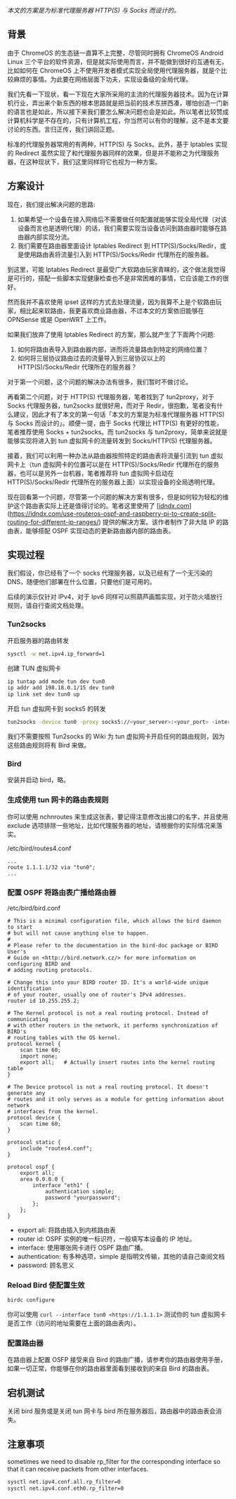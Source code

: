 *本文的方案是为标准代理服务器 HTTP(S) 与 Socks 而设计的。*

## 背景

由于 ChromeOS 的生态链一直算不上完整，尽管同时拥有 ChromeOS Android Linux 三个平台的软件资源，但是就实际使用而言，并不能做到很好的互通有无，比如如何在 ChromeOS 上不使用开发者模式实现全局使用代理服务器，就是个比较麻烦的事情。为此要在网络层面下功夫，实现设备级的全局代理。

我们先看一下现状，看一下现在大家所采用的主流的代理服务器技术。因为在计算机行业，弄出来个新东西的根本思路就是把当前的技术东拼西凑，哪怕创造一门新的语言也是如此，所以接下来我们要怎么解决问题也会是如此。所以笔者比较赞成计算机科学是不存在的，只有计算机工程，你当然可以有你的理解，这不是本文要讨论的东西。言归正传，我们讲回正题。

标准的代理服务器常用的有两种，HTTP(S) 与 Socks。此外，基于 Iptables 实现的 Redirect 虽然实现了和代理服务器同样的效果，但是并不能称之为代理服务器，在这种现状下，我们这里同样将它也视为一种方案。

## 方案设计

现在，我们提出解决问题的思路:

1. 如果希望一个设备在接入网络后不需要做任何配置就能够实现全局代理（对该设备而言也是透明代理）的话，我们需要实现当设备访问到路由器时能够在路由器内部实现分流。
2. 我们需要在路由器里面设计 Iptables Redirect 到 HTTP(S)/Socks/Redir，或是使用路由表将流量引入到 HTTP(S)/Socks/Redir 代理所在的服务器。

到这里，可能 Iptables Redirect 是最受广大软路由玩家青睐的，这个做法我觉得是可行的，搭配一些脚本实现健康检查也不是非常困难的事情，它应该能工作的很好。

然而我并不喜欢使用 ipset 这样的方式去处理流量，因为我算不上是个软路由玩家，相比起来软路由，我更喜欢商业路由器，不过本文的方案依旧能够在 OPNSense 或是 OpenWRT 上工作。

如果我们放弃了使用 Iptables Redirect 的方案，那么就产生了下面两个问题:

1. 如何将路由表导入到路由器内部，进而将流量路由到特定的网络位置？
2. 如何将三层协议路由过去的流量导入到三层协议以上的 HTTP(S)/Socks/Redir 代理所在的服务器？

对于第一个问题，这个问题的解决办法有很多，我们暂时不做讨论。

再看第二个问题，对于 HTTP(S) 代理服务器，笔者找到了 tun2proxy，对于 Socks 代理服务器，tun2socks 就很好用，而对于 Redir，很抱歉，笔者没有什么建议，因此才有了本文的第一句话「本文的方案是为标准代理服务器 HTTP(S) 与 Socks 而设计的」。顺便一提，由于 Socks 代理比 HTTP(S) 有更好的性能，笔者推荐使用 Socks + tun2socks。而 tun2socks 与 tun2proxy，简单来说就是能够实现将进入到 tun 虚拟网卡的流量转发到 Socks/HTTP(S) 代理服务器。

接着，我们可以利用一种办法从路由器按照特定的路由表将流量引流到 tun 虚拟网卡上（tun 虚拟网卡的位置可以是在 HTTP(S)/Socks/Redir 代理所在的服务器，也可以是另外一台机器，笔者推荐将 tun 虚拟网卡启动在 HTTP(S)/Socks/Redir 代理所在的服务器上面）以实现设备的全局透明代理。

现在回看第一个问题，尽管第一个问题的解决方案有很多，但是如何较为轻松的维护这个路由表实际上还是值得讨论的。笔者这里使用了 [[idndx.com](https://idndx.com/use-routeros-ospf-and-raspberry-pi-to-create-split-routing-for-different-ip-ranges/)](https://idndx.com/use-routeros-ospf-and-raspberry-pi-to-create-split-routing-for-different-ip-ranges/) 提供的解决方案。该作者制作了非大陆 IP 的路由表，能够搭配 OSPF 实现动态的更新路由器内部的路由表。

## 实现过程

我们假设，你已经有了一个 socks 代理服务器，以及已经有了一个无污染的 DNS，随便他们部署在什么位置，只要他们是可用的。

后续的演示仅针对 IPv4，对于 Ipv6 同样可以照葫芦画瓢实现，对于防火墙放行规则，请自行查阅文档处理。

### Tun2socks

开启服务器的路由转发

```bash
sysctl -w net.ipv4.ip_forward=1
```

创建 TUN 虚拟网卡

```bash
ip tuntap add mode tun dev tun0
ip addr add 198.18.0.1/15 dev tun0
ip link set dev tun0 up
```

开启 tun 虚拟网卡到 socks5 的转发

```bash
tun2socks -device tun0 -proxy socks5://<your_server>:<your_port> -interface eth0
```

我们不需要按照 Tun2socks 的 Wiki 为 tun 虚拟网卡开启任何的路由规则，因为这些路由规则将有 Bird 来做。

### Bird

安装并启动 bird，略。

### 生成使用 tun 网卡的路由表规则

你可以使用 nchnroutes 来生成这张表，要记得注意修改出接口的名字，并且使用 exclude 选项排除一些地址，比如代理服务器的地址，请根据你的实际情况来落实。

/etc/bird/routes4.conf

```
...
route 1.1.1.1/32 via "tun0";
...
```

### 配置 OSPF 将路由表广播给路由器

/etc/bird/bird.conf

```
# This is a minimal configuration file, which allows the bird daemon to start
# but will not cause anything else to happen.
#
# Please refer to the documentation in the bird-doc package or BIRD User's
# Guide on <http://bird.network.cz/> for more information on configuring BIRD and
# adding routing protocols.

# Change this into your BIRD router ID. It's a world-wide unique identification
# of your router, usually one of router's IPv4 addresses.
router id 10.255.255.2;

# The Kernel protocol is not a real routing protocol. Instead of communicating
# with other routers in the network, it performs synchronization of BIRD's
# routing tables with the OS kernel.
protocol kernel {
	scan time 60;
	import none;
	export all;   # Actually insert routes into the kernel routing table
}

# The Device protocol is not a real routing protocol. It doesn't generate any
# routes and it only serves as a module for getting information about network
# interfaces from the kernel.
protocol device {
	scan time 60;
}

protocol static {
	include "routes4.conf";
}

protocol ospf {
	export all;
	area 0.0.0.0 {
		interface "eth1" {
			authentication simple;
			password "yourpassword";
		};
	};
}
```

- export all: 将路由插入到内核路由表
- router id: OSPF 实例的唯一标识符，一般填写本设备的 IP 地址。
- interface: 使用哪张网卡进行 OSPF 路由广播。
- authentication: 有多种选项，simple 是指明文传输，其他的请自己查阅文档
- password: 顾名思义

### Reload Bird 使配置生效

```bash
birdc configure
```

你可以使用 `curl --interface tun0 <https://1.1.1.1>` 测试你的 tun 虚拟网卡是否工作（访问的地址需要在上面的路由表内）。

### 配置路由器

在路由器上配置 OSFP 接受来自 Bird 的路由广播，请参考你的路由器使用手册，如果一切正常，你能够在你的路由器里面看到接收到的来自 Bird 的路由表。

## 宕机测试

关闭 bird 服务或是关闭 tun 网卡与 bird 所在服务器后，路由器中的路由表会消失。

## 注意事项

sometimes we need to disable rp_filter for the corresponding interface so that it can receive packets from other interfaces.

```bash
sysctl net.ipv4.conf.all.rp_filter=0
sysctl net.ipv4.conf.eth0.rp_filter=0
```

<!-- ##{"timestamp":1670860800}## -->
